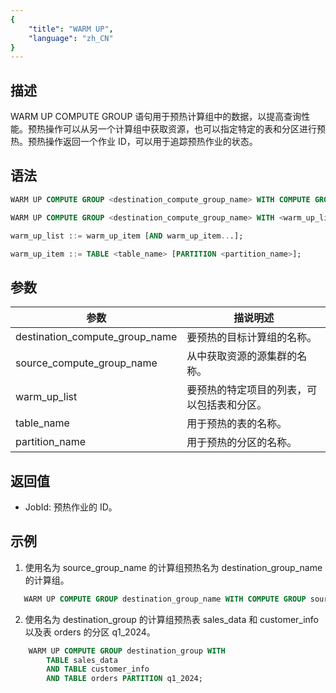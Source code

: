 ```yaml
---
{
    "title": "WARM UP",
    "language": "zh_CN"
}
---
```


## 描述

WARM UP COMPUTE GROUP 语句用于预热计算组中的数据，以提高查询性能。预热操作可以从另一个计算组中获取资源，也可以指定特定的表和分区进行预热。预热操作返回一个作业 ID，可以用于追踪预热作业的状态。

## 语法

```sql
WARM UP COMPUTE GROUP <destination_compute_group_name> WITH COMPUTE GROUP <source_compute_group_name> FORCE;
```
```sql
WARM UP COMPUTE GROUP <destination_compute_group_name> WITH <warm_up_list>;
```
```sql
warm_up_list ::= warm_up_item [AND warm_up_item...];
```
```sql
warm_up_item ::= TABLE <table_name> [PARTITION <partition_name>];

```
## 参数

| 参数                  | 描说明述                                                         |
|---------------------------|--------------------------------------------------------------|
| destination_compute_group_name | 要预热的目标计算组的名称。                                   |
| source_compute_group_name  | 从中获取资源的源集群的名称。                                 |
| warm_up_list              | 要预热的特定项目的列表，可以包括表和分区。                   |
| table_name                | 用于预热的表的名称。                                         |
| partition_name            | 用于预热的分区的名称。                                       |

## 返回值

* JobId: 预热作业的 ID。

## 示例

1. 使用名为 source_group_name 的计算组预热名为 destination_group_name 的计算组。

```sql
   WARM UP COMPUTE GROUP destination_group_name WITH COMPUTE GROUP source_group_name;
```

2. 使用名为 destination_group 的计算组预热表 sales_data 和 customer_info 以及表 orders 的分区 q1_2024。

```sql
    WARM UP COMPUTE GROUP destination_group WITH 
        TABLE sales_data 
        AND TABLE customer_info 
        AND TABLE orders PARTITION q1_2024;

```

